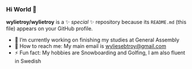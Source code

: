 ### Hi World 👋


**wylietroy/wylietroy** is a ✨ _special_ ✨ repository because its `README.md` (this file) appears on your GitHub profile.


- 🔭 I’m currently working on finishing my studies at General Assembly
- 📨 How to reach me: My main email is wyliesebtroy@gmail.com
- ⚡ Fun fact: My hobbies are Snowboarding and Golfing, I am also fluent in Swedish
